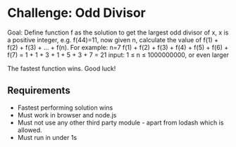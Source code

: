 # Challenge: Odd Divisor

Goal:
Define function f as the solution to get the largest odd divisor of x, x is a positive integer, e.g. f(44)=11,
now given n, calculate the value of f(1) +  f(2)  + f(3) + ... + f(n).
For example:
n=7
f(1) + f(2) + f(3) + f(4) + f(5) + f(6) + f(7) = 1 + 1 + 3 + 1 + 5 + 3 + 7 = 21
input: 1 ≤ n ≤ 1000000000, or even larger    

The fastest function wins. Good luck!

## Requirements

- Fastest performing solution wins
- Must work in browser and node.js
- Must not use any other third party module - apart from lodash which is allowed.
- Must run in under 1s
